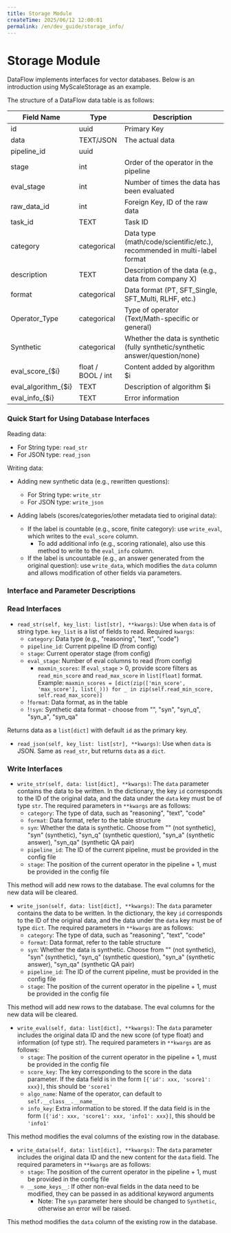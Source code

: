 ```yaml
---
title: Storage Module
createTime: 2025/06/12 12:00:01
permalink: /en/dev_guide/storage_info/
---
```


# Storage Module

DataFlow implements interfaces for vector databases. Below is an introduction using MyScaleStorage as an example.

The structure of a DataFlow data table is as follows:

| Field Name           | Type               | Description                                                                 |
|----------------------|--------------------|-----------------------------------------------------------------------------|
| id                   | uuid               | Primary Key                                                                 |
| data                 | TEXT/JSON          | The actual data                                                             |
| pipeline_id          | uuid               |                                                                             |
| stage                | int                | Order of the operator in the pipeline                                       |
| eval_stage           | int                | Number of times the data has been evaluated                                 |
| raw_data_id          | int                | Foreign Key, ID of the raw data                                             |
| task_id              | TEXT               | Task ID                                                                     |
| category             | categorical        | Data type (math/code/scientific/etc.), recommended in multi-label format   |
| description          | TEXT               | Description of the data (e.g., data from company X)                         |
| format               | categorical        | Data format (PT, SFT_Single, SFT_Multi, RLHF, etc.)                         |
| Operator_Type        | categorical        | Type of operator (Text/Math-specific or general)                            |
| Synthetic            | categorical        | Whether the data is synthetic (fully synthetic/synthetic answer/question/none) |
| eval_score_{\$i}      | float / BOOL / int | Content added by algorithm $i                                               |
| eval_algorithm_{\$i}  | TEXT               | Description of algorithm $i                                                 |
| eval_info_{\$i}       | TEXT               | Error information                                                           |

### Quick Start for Using Database Interfaces

Reading data:
- For String type: `read_str`
- For JSON type: `read_json`

Writing data:
- Adding new synthetic data (e.g., rewritten questions):
  * For String type: `write_str`
  * For JSON type: `write_json`

- Adding labels (scores/categories/other metadata tied to original data):
  * If the label is countable (e.g., score, finite category): use `write_eval`, which writes to the `eval_score` column.
    + To add additional info (e.g., scoring rationale), also use this method to write to the `eval_info` column.
  * If the label is uncountable (e.g., an answer generated from the original question): use `write_data`, which modifies the `data` column and allows modification of other fields via parameters.

### Interface and Parameter Descriptions

### Read Interfaces

- `read_str(self, key_list: list[str], **kwargs)`: Use when `data` is of string type. `key_list` is a list of fields to read. Required `kwargs`:
  * `category`: Data type (e.g., "reasoning", "text", "code")
  * `pipeline_id`: Current pipeline ID (from config)
  * `stage`: Current operator stage (from config)
  * `eval_stage`: Number of eval columns to read (from config)
    + `maxmin_scores`: If `eval_stage` > 0, provide score filters as `read_min_score` and `read_max_score` in `list[float]` format. Example:
    ``maxmin_scores = [dict(zip(['min_score', 'max_score'], list(_))) for _ in zip(self.read_min_score, self.read_max_score)]
    ``
  * !`format`: Data format, as in the table
  * !`!syn`: Synthetic data format - choose from "", "syn", "syn_q", "syn_a", "syn_qa"


Returns data as a `list[dict]` with default `id` as the primary key.

- `read_json(self, key_list: list[str], **kwargs)`: Use when `data` is JSON. Same as `read_str`, but returns `data` as a `dict`.

### Write Interfaces

- `write_str(self, data: list[dict], **kwargs)`: The `data` parameter contains the data to be written. In the dictionary, the key `id` corresponds to the ID of the original data, and the data under the `data` key must be of type `str`. The required parameters in `**kwargs` are as follows:
    * `category`: The type of data, such as "reasoning", "text", "code"
    * `format`: Data format, refer to the table structure
    * `syn`: Whether the data is synthetic. Choose from "" (not synthetic), "syn" (synthetic), "syn_q" (synthetic question), "syn_a" (synthetic answer), "syn_qa" (synthetic QA pair)
    * `pipeline_id`: The ID of the current pipeline, must be provided in the config file
    * `stage`: The position of the current operator in the pipeline + 1, must be provided in the config file

This method will add new rows to the database. The eval columns for the new data will be cleared.

- `write_json(self, data: list[dict], **kwargs)`: The `data` parameter contains the data to be written. In the dictionary, the key `id` corresponds to the ID of the original data, and the data under the `data` key must be of type `dict`. The required parameters in `**kwargs` are as follows:
    * `category`: The type of data, such as "reasoning", "text", "code"
    * `format`: Data format, refer to the table structure
    * `syn`: Whether the data is synthetic. Choose from "" (not synthetic), "syn" (synthetic), "syn_q" (synthetic question), "syn_a" (synthetic answer), "syn_qa" (synthetic QA pair)
    * `pipeline_id`: The ID of the current pipeline, must be provided in the config file
    * `stage`: The position of the current operator in the pipeline + 1, must be provided in the config file

This method will add new rows to the database. The eval columns for the new data will be cleared.

- `write_eval(self, data: list[dict], **kwargs)`: The `data` parameter includes the original data ID and the new score (of type float) and information (of type str). The required parameters in `**kwargs` are as follows:
    * `stage`: The position of the current operator in the pipeline + 1, must be provided in the config file    
    * `score_key`: The key corresponding to the score in the data parameter. If the data field is in the form `[{'id': xxx, 'score1': xxx}]`, this should be `'score1'`
    * `algo_name`: Name of the operator, can default to `self.__class__.__name__`
    * `info_key`: Extra information to be stored. If the data field is in the form `[{'id': xxx, 'score1': xxx, 'info1': xxx}]`, this should be `'info1'`

This method modifies the eval columns of the existing row in the database.

- `write_data(self, data: list[dict], **kwargs)`: The `data` parameter includes the original data ID and the new content for the `data` field. The required parameters in `**kwargs` are as follows:
    * `stage`: The position of the current operator in the pipeline + 1, must be provided in the config file
    * `__some_keys__`: If other non-eval fields in the data need to be modified, they can be passed in as additional keyword arguments
        + Note: The `syn` parameter here should be changed to `Synthetic`, otherwise an error will be raised.

This method modifies the `data` column of the existing row in the database.
